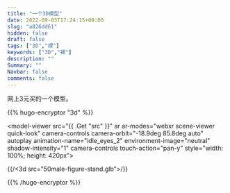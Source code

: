 ```yaml
---
title: "一个3D模型"
date: 2022-09-03T17:24:15+08:00
slug: "a826dd61"
hidden: false
draft: false
tags: ["3D","裸"]
keywords: ["3D","裸"]
description: ""
Summary: ""
Navbar: false
comments: false
---
```


网上3元买的一个模型。

<!--more-->



{{% hugo-encryptor "3d" %}}

  <script type="module" src="https://unpkg.com/@google/model-viewer/dist/model-viewer.min.js"></script>
<model-viewer src="{{ .Get "src" }}" ar ar-modes="webxr scene-viewer quick-look" camera-controls
    camera-orbit="-18.9deg 85.8deg auto" autoplay animation-name="idle_eyes_2" environment-image="neutral"
    shadow-intensity="1" camera-controls touch-action="pan-y" style="width: 100%; height: 420px"></model-viewer>



{{/<3d src="50male-figure-stand.glb">/}}



{{% /hugo-encryptor %}}

